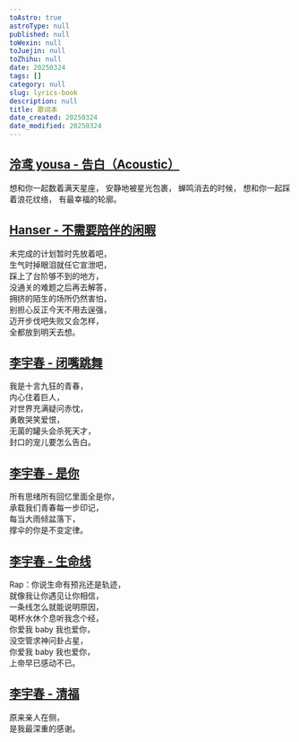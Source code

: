 ```yaml
---
toAstro: true
astroType: null
published: null
toWexin: null
toJuejin: null
toZhihu: null
date: 20250324
tags: []
category: null
slug: lyrics-book
description: null
title: 歌词本
date_created: 20250324
date_modified: 20250324
---
```


## [泠鸢 yousa - 告白（Acoustic）](<http://163cn.tv/C8BVOHC>)

想和你一起数着满天星座，
安静地被星光包裹，
蝉鸣消去的时候，
想和你一起踩着浪花纹络，
有最幸福的轮廓。

## [Hanser - 不需要陪伴的闲暇](<http://163cn.tv/C8orORP>)  

未完成的计划暂时先放着吧，  
生气时掉眼泪就任它宣泄吧，  
踩上了台阶够不到的地方，  
没通关的难题之后再去解答，  
拥挤的陌生的场所仍然害怕，  
别担心反正今天不用去逞强，  
迈开步伐吧失败又会怎样，  
全都放到明天去想。

## [李宇春 - 闭嘴跳舞](<http://163cn.tv/C8opXKV>)  

我是十言九狂的青春，  
内心住着巨人，  
对世界充满疑问赤忱，  
勇敢哭笑爱恨，  
无菌的罐头会杀死天才，  
封口的宠儿要怎么告白。

## [李宇春 - 是你](<http://163cn.tv/C8oEe31>)  

所有思绪所有回忆里面全是你，  
承载我们青春每一步印记，  
每当大雨倾盆落下，  
撑伞的你是不变定律。

## [李宇春 - 生命线](<http://163cn.tv/C8on4gI>)  

Rap：你说生命有预兆还是轨迹，  
就像我让你遇见让你相信，  
一条线怎么就能说明原因，  
喝杯水休个息听我念个经，  
你爱我 baby 我也爱你，  
没空管求神问卦占星，  
你爱我 baby 我也爱你，  
上帝早已感动不已。

## [李宇春 - 清福](<http://163cn.tv/C8oIB3D>)  

原来亲人在侧，  
是我最深重的感谢。
